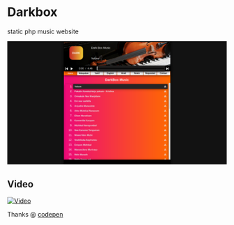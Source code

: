# Darkbox
static php music website


<img src="screen shot/Screenshot from 2020-04-06 16-18-52.png"/>

<h2> Video </h2>

[![Video](https://img.youtube.com/vi/aNrg-Ukc76c/hqdefault.jpg)](https://www.youtube.com/watch?v=aNrg-Ukc76c&feature=youtu.be)


Thanks @ <a href="https://codepen.io/tunadi-the-flexboxer/pen/QPVWVr">codepen</a>

